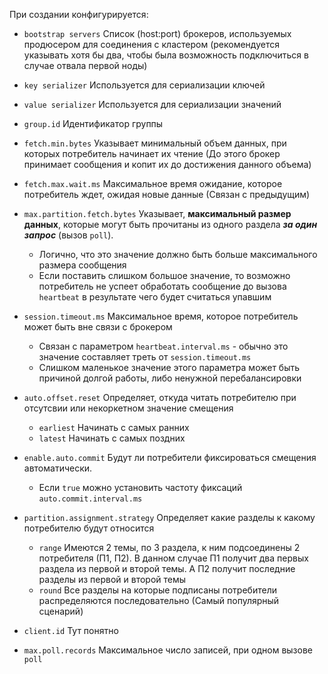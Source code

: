 При создании конфигурируется:
- `bootstrap servers` Список (host:port) брокеров, используемых продюсером для соединения с кластером (рекомендуется указывать хотя бы два, чтобы была возможность подключиться в случае отвала первой ноды)
- `key serializer` Используется для сериализации ключей 
- `value serializer` Используется для сериализации значений
- `group.id` Идентификатор группы
- `fetch.min.bytes` Указывает минимальный объем данных, при которых потребитель начинает их чтение (До этого брокер принимает сообщения и копит их до достижения данного объема)
- `fetch.max.wait.ms` Максимальное время ожидание, которое потребитель ждет, ожидая новые данные (Связан с предыдущим)
- `max.partition.fetch.bytes` Указывает, **максимальный размер данных**, которые могут быть прочитаны из одного раздела ***за один запрос*** (вызов `poll`).
	- Логично, что это значение должно быть больше максимального размера сообщения
	- Если поставить слишком большое значение, то возможно потребитель не успеет обработать сообщение до вызова `heartbeat` в результате чего будет считаться упавшим

- `session.timeout.ms` Максимальное время, которое потребитель может быть вне связи с брокером
	- Связан с параметром `heartbeat.interval.ms` - обычно это значение составляет треть от `session.timeout.ms`
	- Слишком маленькое значение этого параметра может быть причиной долгой работы, либо ненужной перебалансировки

- `auto.offset.reset` Определяет, откуда читать потребителю при отсутсвии или некоркетном значение смещения
	- `earliest` Начинать с самых ранних
	- `latest` Начинать с самых поздних

- `enable.auto.commit` Будут ли потребители фиксироваться смещения автоматически.
	- Если `true` можно установить частоту фиксаций `auto.commit.interval.ms`

- `partition.assignment.strategy` Определяет какие разделы к какому потребителю будут относится 
	- `range` Имеются 2 темы, по 3 раздела, к ним подсоединены 2 потребителя (П1, П2). В данном случае П1 получит два первых раздела из первой и второй темы. А П2 получит последние разделы из первой и второй темы
	- `round` Все разделы на которые подписаны потребители распределяются последовательно (Самый популярный сценарий)

- `client.id` Тут понятно
- `max.poll.records` Максимальное число записей, при одном вызове `poll`